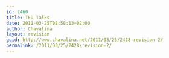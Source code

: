 ```yaml
---
id: 2460
title: TED Talks
date: 2011-03-25T08:58:13+02:00
author: Chavalina
layout: revision
guid: http://www.chavalina.net/2011/03/25/2428-revision-2/
permalink: /2011/03/25/2428-revision-2/
---
```

